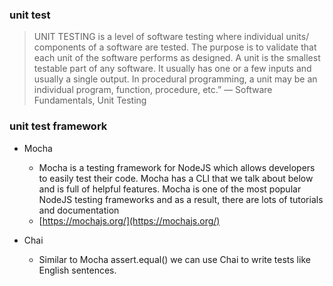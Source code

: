 ### unit test
> UNIT TESTING is a level of software testing where individual units/ components of a software are tested. The purpose is to validate that each unit of the software performs as designed. A unit is the smallest testable part of any software. It usually has one or a few inputs and usually a single output. In procedural programming, a unit may be an individual program, function, procedure, etc.” — Software Fundamentals, Unit Testing

### unit test framework
* Mocha
  * Mocha is a testing framework for NodeJS which allows developers to easily test their code. Mocha has a CLI that we talk about below and is full of helpful features. Mocha is one of the most popular NodeJS testing frameworks and as a result, there are lots of tutorials and documentation
  * [https://mochajs.org/](https://mochajs.org/)

* Chai
  * Similar to Mocha assert.equal() we can use Chai to write tests like English sentences.